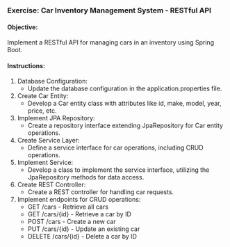 ### Exercise: Car Inventory Management System - RESTful API

#### Objective:
Implement a RESTful API for managing cars in an inventory using Spring Boot. 

#### Instructions:

1.	Database Configuration:
    -	Update the database configuration in the application.properties file.
2.	Create Car Entity:
    -	Develop a Car entity class with attributes like id, make, model, year, price, etc.
3.	Implement JPA Repository:
    -	Create a repository interface extending JpaRepository for Car entity operations.
4.	Create Service Layer:
    -	Define a service interface for car operations, including CRUD operations.
5.	Implement Service:
    -	Develop a class to implement the service interface, utilizing the JpaRepository methods for data access.
6.	Create REST Controller:
    -	Create a REST controller for handling car requests.
7.	Implement endpoints for CRUD operations:
    -	GET /cars - Retrieve all cars
    -	GET /cars/{id} - Retrieve a car by ID
    -	POST /cars - Create a new car
    -	PUT /cars/{id} - Update an existing car
    -	DELETE /cars/{id} - Delete a car by ID

